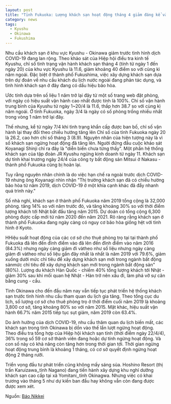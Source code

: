 ```yaml
---
layout: post
title: "Tỉnh Fukuoka: Lượng khách sạn hoạt động tháng 4 giảm đáng kể và có dấu hiệu bão hòa trước dịch COVID-19"
category: news
tags: 
  - Kyushu
  - Okinawa
  - Fukushima
---
```


Nhu cầu khách sạn ở khu vực Kyushu - Okinawa giảm trước tình hình dịch COVID-19 đang lan rộng. Theo khảo sát của Hiệp hội điều tra kinh tế Kyushu, chỉ số tình trạng vận hành khách sạn tháng 4 (tính từ ngày 1 đến ngày 20) của khu vực Kyushu là 11.6, giảm khoảng 40 điểm so với cùng kì năm ngoái. Đặc biệt ở thành phố Fukushima, việc xây dựng khách sạn dựa trên dự đoán về nhu cầu khách du lịch nước ngoài đang phản tác dụng, và tình hình khách sạn ở đây đang có dấu hiệu bão hòa.

Ước tính dựa trên số liệu 1 năm trở lại đây từ một số trang web đặt phòng, với ngày có hiệu suất vận hành cao nhất được tính là 100%. Chỉ số vận hành trung bình của Kyushu từ ngày 1~20/4 là 11.6, thấp hơn 38.7 so với cùng kì năm ngoái. Ở tỉnh Fukuoka, ngày 3/4 là ngày có số phòng trống nhiều nhất trong vòng 1 năm trở lại đây.

Thế nhưng, kể từ ngày 7/4  khi tình trạng khẩn cấp được ban bố, chỉ số vận hành lại thay đổi theo chiều hướng tăng lên  Chỉ số của tỉnh Fukuoka ngày 20 là 26.2, cao hơn chỉ số tháng 3 (8.9). Nguyên nhân của hiện tượng này là vì số khách sạn ngừng hoạt động đã tăng lên. Người đứng đầu cuộc khảo sát Koyanagi Shinji chỉ ra đây là "diễn biến chưa từng thấy". Một phần hệ thống khách sạn của tập đoàn JR Kyushu ngừng kinh doanh từ ngày 11. Khách sạn dự tính khai trương ngày 24/4 của công ty bất động sản Mitsui ở Nakasu - thành phố Fukuoka cũng bị hoãn lại.

Tuy rằng nguyên nhân chính là do việc hạn chế ra ngoài trước dịch COVID-19 nhưng ông Koyanagi nhìn nhận "Thị trường khách sạn đã có chiều hường bão hòa từ năm 2019, dịch COVID-19 ở một khía cạnh khác đã đẩy nhanh quá trình này."

Số nhà nghỉ, khách sạn ở thành phố Fukuoka năm 2019 tổng cộng là 32,000 phòng. tăng 14% so với năm trước đó, và tăng khoảng 30% so với thời điểm lượng khách tới Nhật bắt đầu tăng năm 2015. Dự doán có tổng cộng 6,300 phòng được cấp mới từ năm 2020 đến năm 2021. Rõ ràng rằng khách sạn ở thành phố Fukuoka đang ngày càng có nguy cơ bão hòa giống hệt với tình hình ở Kyoto. 

HHiệu suất hoạt động của các cơ sở cho thuê phòng trọ tại tại thành phố Fukuoka đã lên đến đỉnh điểm vào đã lên đến đỉnh điểm vào năm 2016   (84.3%) nhưng ngày càng giảm đi vàtheo như số liệu  nhưng ngày càng giảm đi vàtheo như số liệu gần đây nhất là nhất là năm 2019 với 79.6%, giảm xuống dưới mức chỉ tiêu để xây dựng khách sạn mới trong ngành bất động sảnmức chỉ tiêu để xây dựng khách sạn mới trong ngành bất động sản" (80%). Lượng du khách Hàn Quốc - chiếm 40% tổng lượng khách tới Nhật - giảm 30% sau khi mối quan hệ Nhật -  Hàn trở nên xấu đi, làm phá vỡ sự cân bằng cung - cầu.

Tỉnh Okinawa cho đến đầu năm nay vẫn tiếp tục phát triển hệ thống khách sạn trước tình hình nhu cầu tham quan du lịch gia tăng. Theo tổng cục du lịch, số lượng cơ sở cho thuê phòng trọ ở thời điểm cuối năm 2019 là khoảng 3,800 cơ sở, tăng khoảng 80% so với năm 2015. Mặt khác, hiệu suất vận hành 66.7% năm 2015 tiếp tục sụt giảm, năm 2019 còn 63.4%.

Do ảnh hưởng của dịch COVID-19, nhu cầu thăm quan du lịch biến mất, các khách sạn trong tỉnh Okinawa bị dồn vào thế lần lượt ngừng hoạt động. Theo điều tra tổng hợp của Hiệp hội khách sạn tỉnh (thời điểm ngày 22/4/4), 36% trong số 59 cơ sở thành viên đang hoặc dự tính ngừng hoạt động. Và con số này có khả năng còn tăng hơn trong thời gian tới. Thời gian ngừng hoạt động trung bình là khoảng 1 tháng, có cơ sở quyết định ngừng hoạt động 2 tháng rưỡi.

Triển vọng đầu tư phát triển cũng không mấy sáng sủa. Hoshino Resort (thị trấn Karuizawa,,tỉnh Nagano) đang tiến hành xây dựng khu nghỉ dưỡng khách sạn cao cấp tại xã Yomitani,,tỉnh Okinagwa. Nhưng   việc có khai trương vào tháng 5 như dự kiến ban đầu hay không vẫn còn đang được được xem xét.

Nguồn: [Báo Nikkei](https://www.nikkei.com/article/DGXMZO58447170U0A420C2LX0000/)
